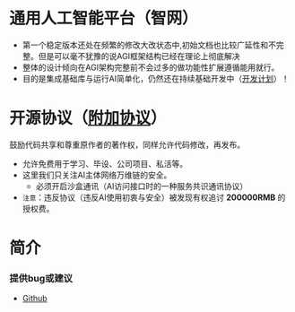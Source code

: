 
# 通用人工智能平台（智网） 
- 第一个稳定版本还处在频繁的修改大改状态中,初始文档也比较广延性和不完整。但是可以毫不犹豫的说AGI框架结构已经在理论上彻底解决
- 整体的设计倾向在AGI架构完整前不会过多的做功能性扩展遵循能用就行。
- 目的是集成基础库与运行AI简单化，仍然还在持续基础开发中（[开发计划]()）！

# 开源协议（[附加协议](LICENSE-zh.md)）
鼓励代码共享和尊重原作者的著作权，同样允许代码修改，再发布。
   * 允许免费用于学习、毕设、公司项目、私活等。
   * 这里我们只关注AI主体网络万维链的安全。
     - 必须开启沙盒通讯（AI访问接口时的一种服务共识通讯协议）
   * `注意`：违反协议（违反AI使用初衷与安全）被发现有权追讨 **200000RMB** 的授权费。
                       
# 简介










### 提供bug或建议
- [Github](https://github.com/zhongjiezhe10101/Spring-Cloud-AI/issues)


                                                                                                                                                                                                                                              
                            